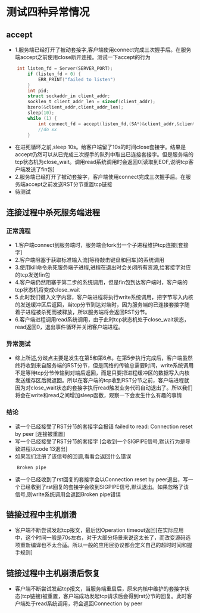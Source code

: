 # 测试四种异常情况
## accept
+ 1.服务端已经打开了被动套接字,客户端使用connect完成三次握手后。在服务端accept之前使用close断开连接。测试一下accept的行为
```c
    int listen_fd = Server(SERVER_PORT);
        if (listen_fd < 0) {
            ERR_PRINT("failed to listen")
        }
        int pid;
        struct sockaddr_in client_addr;
        socklen_t client_addr_len = sizeof(client_addr);
        bzero(&client_addr,client_addr_len);
        sleep(10);
        while (1) {
            int connect_fd = accept(listen_fd,(SA*)&client_addr,&client_addr_len);
            //do xx
        }
```
+ 在进死循环之前,sleep 10s。给客户端留了10s的时间close套接字。结果是accept仍然可以从已完成三次握手的队列中取出已连接套接字。但是服务端的tcp状态机为close_wait。调用read系统调用时会返回0[读取到EOF,说明tcp客户端发送了fin包]
+ 2.服务端已经打开了被动套接字，客户端使用connect完成三次握手后。在服务端accept之前发送RST分节重置tcp链接
+ 待测试

## 连接过程中杀死服务端进程
### 正常流程
+ 1.客户端connect到服务端时，服务端会fork出一个子进程维护tcp连接[套接字]
+ 2.客户端阻塞于获取标准输入流[等待敲击键盘和回车]的系统调用
+ 3.使用kill命令杀死服务端子进程,进程在退出时会关闭所有资源,给套接字对应的tcp发送fin包
+ 4.客户端仍然阻塞于第二步的系统调用，但是fin包到达客户端时，客户端的tcp状态机将变成close_wait
+ 5.此时我们键入文字内容，客户端进程将执行write系统调用，把字节写入内核的发送缓冲区后返回，当tcp分节到达对端时，因为服务端的已连接套接字随着子进程被杀死而被释放，所以服务端将会返回RST分节。
+ 6.客户端进程调用read系统调用，由于此时tcp状态机处于close_wait状态，read返回0，退出事件循环并关闭客户端进程。
### 异常测试
+ 综上所述,分歧点主要是发生在第5和第6点。在第5步执行完成后，客户端虽然终将收到来自服务端的RST分节，但是网络的传输总需要时间，write系统调用不是等待tcp分节传输到对端后返回，而是只要把进程缓冲区的数据写入内核发送缓存区后就返回。所以在客户端的tcp收到RST分节之前，客户端进程就因为对close_wait状态的套接字执行read触发业务代码自动退出了。所以我们将会在write和read之间增加sleep函数，观察一下会发生什么有趣的事情
### 结论
+ 读一个已经接受了RST分节的套接字会报错 failed to read: Connection reset by peer [连接被重置]
+ 写一个已经接受了RST分节的套接字 [会收到一个SIGPIPE信号,默认行为是导致进程以code 13退出]
+ 如果我们注册了该信号的回调,看看会返回什么错误
```text
    Broken pipe
```
+ 读一个已经收到了rst回复的套接字会以Connection reset by peer退出，写一个已经收到了rst回复的套接字会收到SIGPIPE信号,默认退出。如果忽略了该信号,则write系统调用会返回Broken pipe错误

## 链接过程中主机崩溃
+ 客户端不断尝试发起tcp报文，最后因Operation timeout返回[在实际应用中，这个时间一般是70s左右，对于大部分场景来说这太长了，而改变源码选项重新编译也不太合适。所以一般的应用层协议都会定义自己的超时时间和握手规则]

## 链接过程中主机崩溃后恢复
+ 客户端不断尝试发起tcp报文，当服务端重启后，原来内核中维护的套接字状态(tcp链接)被重置，客户端成功发起tcp请求后会得到rst分节的回复。此时客户端处于read系统调用，将会返回Connection by peer